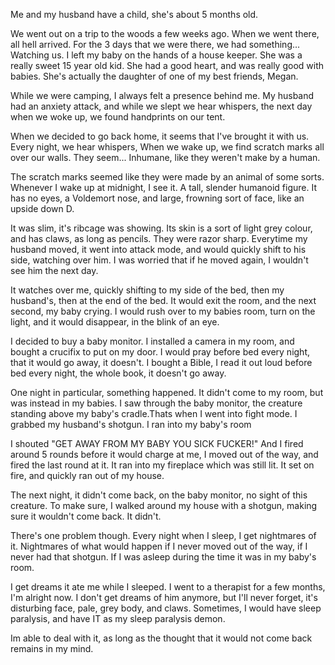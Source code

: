 Me and my husband have a child, she's about 5 months old.

We went out on a trip  to the woods a few weeks ago. When we went there, all hell arrived. For the 3 days that we were there, we had something... Watching us. I left my baby on the hands of a house keeper. She was a really sweet 15 year old kid. She had a good heart, and was really good with babies. She's actually the daughter of one of my best friends, Megan.


While we were camping, I always felt a presence behind me. My husband had an anxiety attack, and while we slept we hear whispers, the next day when we woke up, we found handprints on our tent.

When we decided to go back home, it seems that I've brought it with us. Every night, we hear whispers, When we wake up, we find scratch marks all over our walls. They seem... Inhumane, like they weren't make by a human.

The scratch marks seemed like they were made by an animal of some sorts. Whenever I wake up at midnight, I see it. A tall, slender humanoid figure. It has no eyes, a Voldemort nose, and large, frowning sort of face, like an upside down D. 

It was slim, it's ribcage was showing. Its skin is a sort of light grey colour, and has claws, as long as pencils. They were razor sharp. Everytime my husband moved, it went into attack mode, and would quickly shift to his side, watching over him. I was worried that if he moved again, I wouldn't see him the next day.

It watches over me, quickly shifting to my side of the bed, then my husband's, then at the end of the bed. It would exit the room, and the next second, my baby crying. I would rush over to my babies room, turn on the light, and it would disappear, in the blink of an eye.

I decided to buy a baby monitor. I installed a camera in my room, and bought a crucifix to put on my door. I would pray before bed every night, that it would go away, it doesn't. I bought a Bible, I read it out loud before bed every night, the whole book, it doesn't go away.

One night in particular, something happened. It didn't come to my room, but was instead in my babies. I saw through the baby monitor, the creature standing above my baby's cradle.Thats when I went into fight mode. I grabbed my husband's shotgun. I ran into my baby's room 

I shouted "GET AWAY FROM MY BABY YOU SICK FUCKER!" And I fired around 5 rounds before it would charge at me, I moved out of the way, and fired the last round at it. It ran into my fireplace which was still lit. It set on fire, and quickly ran out of my house.

The next night, it didn't come back, on the baby monitor, no sight of this creature. To make sure, I walked around my house with a shotgun, making sure it wouldn't come back. It didn't.

There's one problem though. Every night when I sleep, I get nightmares of it. Nightmares of what would happen if I never moved out of the way, if I never had that shotgun. If I was asleep during the time it was in my baby's room.

I get dreams it ate me while I sleeped. I went to a therapist for a few months, I'm alright now. I don't get dreams of him anymore, but I'll never forget, it's disturbing face, pale, grey body, and claws. Sometimes, I would have sleep paralysis, and have IT as my sleep paralysis demon.

Im able to deal with it, as long as the thought that it would not come back remains in my mind.